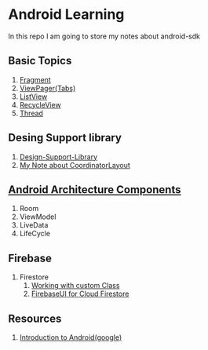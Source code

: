 # Android Learning

In this repo I am going to store my notes about android-sdk

## Basic Topics

1. [Fragment](fragment/)
1. [ViewPager(Tabs)](fragment/#basic-viewpager)
1. [ListView](listview/)
1. [RecycleView](recycleview/)
1. [Thread](thread/)


## Desing Support library
1. [Design-Support-Library](https://guides.codepath.com/android/Design-Support-Library)
1. [My Note about CoordinatorLayout](toolbar-navigation/toolbar_scroll.md)


## [Android Architecture Components](https://developer.android.com/topic/libraries/architecture/index.html)

1. Room
1. ViewModel
1. LiveData
1. LifeCycle


## Firebase

1. Firestore
    1. [Working with custom Class](firebase/firestore.md)
    1. [FirebaseUI for Cloud Firestore](https://github.com/firebase/FirebaseUI-Android/blob/master/firestore/README.md)


## Resources

1. [Introduction to Android(google)](https://developer.android.com/guide/index.html)
